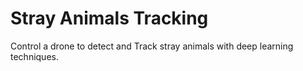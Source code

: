 # Stray Animals Tracking
Control a drone to detect and Track stray animals with deep learning techniques.
